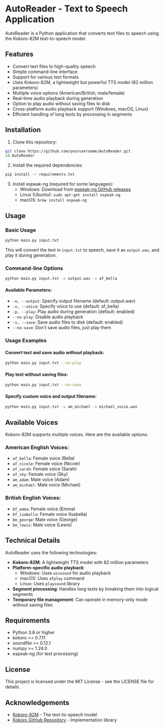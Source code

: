 # AutoReader - Text to Speech Application

AutoReader is a Python application that converts text files to speech using the Kokoro-82M text-to-speech model.

## Features

- Convert text files to high-quality speech
- Simple command-line interface
- Support for various text formats
- Uses Kokoro-82M, a lightweight but powerful TTS model (82 million parameters)
- Multiple voice options (American/British, male/female)
- Real-time audio playback during generation
- Option to play audio without saving files to disk
- Cross-platform audio playback support (Windows, macOS, Linux)
- Efficient handling of long texts by processing in segments

## Installation

1. Clone this repository:
```bash
git clone https://github.com/yourusername/AutoReader.git
cd AutoReader
```

2. Install the required dependencies:
```bash
pip install -r requirements.txt
```

3. Install espeak-ng (required for some languages):
   - Windows: Download from [espeak-ng GitHub releases](https://github.com/espeak-ng/espeak-ng/releases)
   - Linux (Ubuntu): `sudo apt-get install espeak-ng`
   - macOS: `brew install espeak-ng`

## Usage

### Basic Usage

```bash
python main.py input.txt
```

This will convert the text in `input.txt` to speech, save it as `output.wav`, and play it during generation.

### Command-line Options

```bash
python main.py input.txt -o output.wav -v af_bella
```

#### Available Parameters:

- `-o, --output`: Specify output filename (default: output.wav)
- `-v, --voice`: Specify voice to use (default: af_bella)
- `-p, --play`: Play audio during generation (default: enabled)
- `--no-play`: Disable audio playback
- `-s, --save`: Save audio files to disk (default: enabled)
- `--no-save`: Don't save audio files, just play them

### Usage Examples

#### Convert text and save audio without playback:
```bash
python main.py input.txt --no-play
```

#### Play text without saving files:
```bash
python main.py input.txt --no-save
```

#### Specify custom voice and output filename:
```bash
python main.py input.txt -v am_michael -o michael_voice.wav
```

## Available Voices

Kokoro-82M supports multiple voices. Here are the available options:

### American English Voices:
- `af_bella`: Female voice (Bella)
- `af_nicole`: Female voice (Nicole) 
- `af_sarah`: Female voice (Sarah)
- `af_sky`: Female voice (Sky)
- `am_adam`: Male voice (Adam)
- `am_michael`: Male voice (Michael)

### British English Voices:
- `bf_emma`: Female voice (Emma)
- `bf_isabella`: Female voice (Isabella)
- `bm_george`: Male voice (George)
- `bm_lewis`: Male voice (Lewis)

## Technical Details

AutoReader uses the following technologies:

- **Kokoro-82M**: A lightweight TTS model with 82 million parameters
- **Platform-specific audio playback**:
  - Windows: Uses `winsound` for audio playback
  - macOS: Uses `afplay` command
  - Linux: Uses `playsound` library
- **Segment processing**: Handles long texts by breaking them into logical segments
- **Temporary file management**: Can operate in memory-only mode without saving files

## Requirements

- Python 3.8 or higher
- kokoro >= 0.7.11
- soundfile >= 0.12.1
- numpy >= 1.24.0
- espeak-ng (for text processing)

## License

This project is licensed under the MIT License - see the LICENSE file for details.

## Acknowledgements

- [Kokoro-82M](https://huggingface.co/hexgrad/Kokoro-82M) - The text-to-speech model
- [Kokoro GitHub Repository](https://github.com/hexgrad/kokoro) - Implementation library 